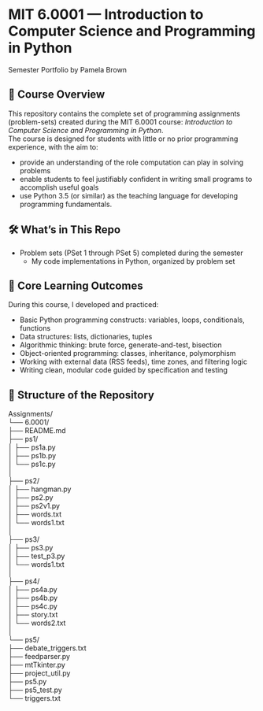 # MIT 6.0001 — Introduction to Computer Science and Programming in Python  
Semester Portfolio by Pamela Brown

## 📘 Course Overview  
This repository contains the complete set of programming assignments (problem-sets) created during the MIT 6.0001 course: *Introduction to Computer Science and Programming in Python*.  
The course is designed for students with little or no prior programming experience, with the aim to:  
- provide an understanding of the role computation can play in solving problems
- enable students to feel justifiably confident in writing small programs to accomplish useful goals
- use Python 3.5 (or similar) as the teaching language for developing programming fundamentals.  

## 🛠 What’s in This Repo  
- Problem sets (PSet 1 through PSet 5) completed during the semester  
  - My code implementations in Python, organized by problem set

## 🎯 Core Learning Outcomes  
During this course, I developed and practiced:  
- Basic Python programming constructs: variables, loops, conditionals, functions  
- Data structures: lists, dictionaries, tuples  
- Algorithmic thinking: brute force, generate-and-test, bisection  
- Object-oriented programming: classes, inheritance, polymorphism  
- Working with external data (RSS feeds), time zones, and filtering logic  
- Writing clean, modular code guided by specification and testing  

## 📂 Structure of the Repository  
Assignments/  
└── 6.0001/   
    ├── README.md  
    ├── ps1/  
    │   ├── ps1a.py  
    │   ├── ps1b.py  
    │   └── ps1c.py  
    │  
    ├── ps2/  
    │   ├── hangman.py  
    │   ├── ps2.py  
    │   ├── ps2v1.py  
    │   ├── words.txt  
    │   └── words1.txt  
    │  
    ├── ps3/  
    │   ├── ps3.py  
    │   ├── test_p3.py  
    │   └── words1.txt  
    │  
    ├── ps4/  
    │   ├── ps4a.py  
    │   ├── ps4b.py  
    │   ├── ps4c.py  
    │   ├── story.txt  
    │   └── words2.txt  
    │  
    └── ps5/  
        ├── debate_triggers.txt  
        ├── feedparser.py  
        ├── mtTkinter.py  
        ├── project_util.py  
        ├── ps5.py  
        ├── ps5_test.py  
        └── triggers.txt  
